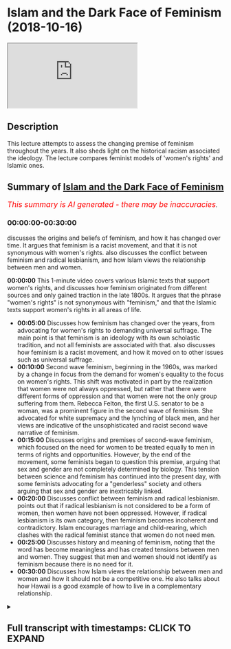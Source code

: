 # Islam and the Dark Face of Feminism (2018-10-16)

<iframe loading='lazy' allow='autoplay' src='https://www.youtube.com/embed/sC5K5PT-atA'></iframe>

## Description

This lecture attempts to assess the changing premise of feminism throughout the years. It also sheds light on the historical racism associated the ideology. The lecture compares feminist models of 'women's rights' and Islamic ones.

## Summary of [Islam and the Dark Face of Feminism](https://www.youtube.com/watch?v=sC5K5PT-atA)

*<span style="color:red; font-size:125%">This summary is AI generated - there may be inaccuracies</span>. [](/)*

### <a onclick="modifyYTiframeseektime('0')">00:00:00-00:30:00</a>

 discusses the origins and beliefs of feminism, and how it has changed over time. It argues that feminism is a racist movement, and that it is not synonymous with women's rights.  also discusses the conflict between feminism and radical lesbianism, and how Islam views the relationship between men and women.

**<a onclick="modifyYTiframeseektime('0')">00:00:00</a>** This 1-minute video covers various Islamic texts that support women's rights, and discusses how feminism originated from different sources and only gained traction in the late 1800s. It argues that the phrase "women's rights" is not synonymous with "feminism," and that the Islamic texts support women's rights in all areas of life.

* **<a onclick="modifyYTiframeseektime('300')">00:05:00</a>** Discusses how feminism has changed over the years, from advocating for women's rights to demanding universal suffrage. The main point is that feminism is an ideology with its own scholastic tradition, and not all feminists are associated with that.  also discusses how feminism is a racist movement, and how it moved on to other issues such as universal suffrage.
* **<a onclick="modifyYTiframeseektime('600')">00:10:00</a>** Second wave feminism, beginning in the 1960s, was marked by a change in focus from the demand for women's equality to the focus on women's rights. This shift was motivated in part by the realization that women were not always oppressed, but rather that there were different forms of oppression and that women were not the only group suffering from them. Rebecca Felton, the first U.S. senator to be a woman, was a prominent figure in the second wave of feminism. She advocated for white supremacy and the lynching of black men, and her views are indicative of the unsophisticated and racist second wave narrative of feminism.
* **<a onclick="modifyYTiframeseektime('900')">00:15:00</a>** Discusses origins and premises of second-wave feminism, which focused on the need for women to be treated equally to men in terms of rights and opportunities. However, by the end of the movement, some feminists began to question this premise, arguing that sex and gender are not completely determined by biology. This tension between science and feminism has continued into the present day, with some feminists advocating for a "genderless" society and others arguing that sex and gender are inextricably linked.
* **<a onclick="modifyYTiframeseektime('1200')">00:20:00</a>** Discusses conflict between feminism and radical lesbianism. points out that if radical lesbianism is not considered to be a form of women, then women have not been oppressed. However, if radical lesbianism is its own category, then feminism becomes incoherent and contradictory. Islam encourages marriage and child-rearing, which clashes with the radical feminist stance that women do not need men.
* **<a onclick="modifyYTiframeseektime('1500')">00:25:00</a>** Discusses history and meaning of feminism, noting that the word has become meaningless and has created tensions between men and women. They suggest that men and women should not identify as feminism because there is no need for it.
* **<a onclick="modifyYTiframeseektime('1800')">00:30:00</a>** Discusses how Islam views the relationship between men and women and how it should not be a competitive one. He also talks about how Hawaii is a good example of how to live in a complementary relationship.

<details><summary><h2>Full transcript with timestamps: CLICK TO EXPAND</h2></summary>

<a onclick="modifyYTiframeseektime('8')">0:00:08</a> [Music]  
<a onclick="modifyYTiframeseektime('15')">0:00:15</a> salam aliekum wa rahamtullah Havanna  
<a onclick="modifyYTiframeseektime('18')">0:00:18</a> Catherine let's get started straight  
<a onclick="modifyYTiframeseektime('25')">0:00:25</a> away by saying that Islam is  
<a onclick="modifyYTiframeseektime('31')">0:00:31</a> categorically for women's rights there's  
<a onclick="modifyYTiframeseektime('35')">0:00:35</a> no doubt about that  
<a onclick="modifyYTiframeseektime('37')">0:00:37</a> just as it's LOM is categorically for  
<a onclick="modifyYTiframeseektime('40')">0:00:40</a> human rights and just like Islam is  
<a onclick="modifyYTiframeseektime('44')">0:00:44</a> categorically for human beings giving  
<a onclick="modifyYTiframeseektime('47')">0:00:47</a> God his rights as well and just like  
<a onclick="modifyYTiframeseektime('51')">0:00:51</a> Islam is for animal rights anyone who  
<a onclick="modifyYTiframeseektime('54')">0:00:54</a> denies those realities is denying a part  
<a onclick="modifyYTiframeseektime('57')">0:00:57</a> of Islam because the ayat and the hadith  
<a onclick="modifyYTiframeseektime('61')">0:01:01</a> that have come about this matter are too  
<a onclick="modifyYTiframeseektime('65')">0:01:05</a> plentiful to be disregarded  
<a onclick="modifyYTiframeseektime('68')">0:01:08</a> for example Allah Subhanahu WA Ta'ala  
<a onclick="modifyYTiframeseektime('71')">0:01:11</a> says first a javelin robbed boom and  
<a onclick="modifyYTiframeseektime('75')">0:01:15</a> nearly  
<a onclick="modifyYTiframeseektime('76')">0:01:16</a> oh dear hemella amylum min who I mean  
<a onclick="modifyYTiframeseektime('78')">0:01:18</a> coming that Kareena onthe a document but  
<a onclick="modifyYTiframeseektime('81')">0:01:21</a> that allah subhanaw taala replied to  
<a onclick="modifyYTiframeseektime('84')">0:01:24</a> them and he said that I will not let to  
<a onclick="modifyYTiframeseektime('86')">0:01:26</a> waste any deed of a doer whether they be  
<a onclick="modifyYTiframeseektime('91')">0:01:31</a> male or female and both of them are from  
<a onclick="modifyYTiframeseektime('94')">0:01:34</a> one another  
<a onclick="modifyYTiframeseektime('96')">0:01:36</a> allah subhanaw taala he says yes if  
<a onclick="modifyYTiframeseektime('100')">0:01:40</a> Tunica Phoenicia they ask you about  
<a onclick="modifyYTiframeseektime('103')">0:01:43</a> women he said would allow you've taken  
<a onclick="modifyYTiframeseektime('107')">0:01:47</a> Vienna say Allah will tell you about  
<a onclick="modifyYTiframeseektime('110')">0:01:50</a> them and in that area  
<a onclick="modifyYTiframeseektime('112')">0:01:52</a> he describes given the rights to here  
<a onclick="modifyYTiframeseektime('115')">0:01:55</a> Tammany said the ones who are often  
<a onclick="modifyYTiframeseektime('117')">0:01:57</a> girls particularly and the emphasis on  
<a onclick="modifyYTiframeseektime('121')">0:02:01</a> female orphans in the Quran I would  
<a onclick="modifyYTiframeseektime('123')">0:02:03</a> argue is more than any other ancient  
<a onclick="modifyYTiframeseektime('127')">0:02:07</a> religious texts the Prophet Muhammad SAW  
<a onclick="modifyYTiframeseektime('132')">0:02:12</a> Allah Allah who suddenly said in a  
<a onclick="modifyYTiframeseektime('133')">0:02:13</a> hadith murobashi-san ohana that in them  
<a onclick="modifyYTiframeseektime('136')">0:02:16</a> and itself  
<a onclick="modifyYTiframeseektime('137')">0:02:17</a> hijae and that certainly men are equal  
<a onclick="modifyYTiframeseektime('140')">0:02:20</a> to women but it's this equality that  
<a onclick="modifyYTiframeseektime('144')">0:02:24</a> we're going to contest and talk about  
<a onclick="modifyYTiframeseektime('146')">0:02:26</a> today because what equality that the  
<a onclick="modifyYTiframeseektime('148')">0:02:28</a> prophet muhammad sallallahoalyhiwasallam  
<a onclick="modifyYTiframeseektime('149')">0:02:29</a> mean here the hadith itself was  
<a onclick="modifyYTiframeseektime('153')">0:02:33</a> referring to will do and I assure was  
<a onclick="modifyYTiframeseektime('159')">0:02:39</a> asking the Prophet Muhammad SAW  
<a onclick="modifyYTiframeseektime('160')">0:02:40</a> hilarious mmm is it the same for men as  
<a onclick="modifyYTiframeseektime('162')">0:02:42</a> it is for women and so he replied with  
<a onclick="modifyYTiframeseektime('164')">0:02:44</a> this phrase the inner man he said of  
<a onclick="modifyYTiframeseektime('166')">0:02:46</a> jihad agenda certainly men are equal to  
<a onclick="modifyYTiframeseektime('169')">0:02:49</a> women ie in front of the law in front of  
<a onclick="modifyYTiframeseektime('173')">0:02:53</a> the Islamic law men are equal to women  
<a onclick="modifyYTiframeseektime('175')">0:02:55</a> so long as there is not an indicator or  
<a onclick="modifyYTiframeseektime('178')">0:02:58</a> what you refer to in Arabic is a Kareena  
<a onclick="modifyYTiframeseektime('180')">0:03:00</a> to indicate otherwise  
<a onclick="modifyYTiframeseektime('183')">0:03:03</a> and most of Sharia or most of the Quran  
<a onclick="modifyYTiframeseektime('188')">0:03:08</a> the camera the Quran Sunnah are very  
<a onclick="modifyYTiframeseektime('191')">0:03:11</a> much for both sexes the Prophet Muhammad  
<a onclick="modifyYTiframeseektime('196')">0:03:16</a> sallallahu alayhi wa sallam on many  
<a onclick="modifyYTiframeseektime('198')">0:03:18</a> different occasions he told men and  
<a onclick="modifyYTiframeseektime('201')">0:03:21</a> women  
<a onclick="modifyYTiframeseektime('202')">0:03:22</a> he stole so many say a Huayra that be  
<a onclick="modifyYTiframeseektime('206')">0:03:26</a> good to women in fact in his final  
<a onclick="modifyYTiframeseektime('208')">0:03:28</a> speech in our offer he made this a point  
<a onclick="modifyYTiframeseektime('211')">0:03:31</a> of emphasis just as he made racism a  
<a onclick="modifyYTiframeseektime('215')">0:03:35</a> point of emphasis and how we should  
<a onclick="modifyYTiframeseektime('217')">0:03:37</a> avoid this as well so there is no doubt  
<a onclick="modifyYTiframeseektime('221')">0:03:41</a> in anyone's mind and they cannot be a  
<a onclick="modifyYTiframeseektime('224')">0:03:44</a> disputation that islam is pro woman's  
<a onclick="modifyYTiframeseektime('229')">0:03:49</a> rights  
<a onclick="modifyYTiframeseektime('231')">0:03:51</a> well the question remains is the phrase  
<a onclick="modifyYTiframeseektime('237')">0:03:57</a> women's rights synonymous with the  
<a onclick="modifyYTiframeseektime('239')">0:03:59</a> phrase feminism that question requires  
<a onclick="modifyYTiframeseektime('243')">0:04:03</a> some kind of a historical investigation  
<a onclick="modifyYTiframeseektime('246')">0:04:06</a> which we will go through today you see  
<a onclick="modifyYTiframeseektime('250')">0:04:10</a> feminism as a phrase originated in the  
<a onclick="modifyYTiframeseektime('254')">0:04:14</a> late 1800s it appeared in some French  
<a onclick="modifyYTiframeseektime('259')">0:04:19</a> texts some medical texts and others  
<a onclick="modifyYTiframeseektime('261')">0:04:21</a> other texts it was not regarded as a  
<a onclick="modifyYTiframeseektime('265')">0:04:25</a> term referencing women's rights in  
<a onclick="modifyYTiframeseektime('268')">0:04:28</a> particular  
<a onclick="modifyYTiframeseektime('269')">0:04:29</a> in fact it was seen as the rock roots  
<a onclick="modifyYTiframeseektime('271')">0:04:31</a> return attempt to label women as  
<a onclick="modifyYTiframeseektime('274')">0:04:34</a> fanatics of some soul it was only seen  
<a onclick="modifyYTiframeseektime('277')">0:04:37</a> in a Scholastic sense after the 60s or  
<a onclick="modifyYTiframeseektime('282')">0:04:42</a> 70s and if you go on for example Google  
<a onclick="modifyYTiframeseektime('284')">0:04:44</a> Ngram it's a really interesting tool you  
<a onclick="modifyYTiframeseektime('287')">0:04:47</a> write the word feminism you'll find that  
<a onclick="modifyYTiframeseektime('289')">0:04:49</a> the word really wasn't being used up  
<a onclick="modifyYTiframeseektime('291')">0:04:51</a> until the 60s 70s to refer to women's  
<a onclick="modifyYTiframeseektime('294')">0:04:54</a> right activism is this to suggest that  
<a onclick="modifyYTiframeseektime('297')">0:04:57</a> for all of human history that women were  
<a onclick="modifyYTiframeseektime('300')">0:05:00</a> not we're men and women were not asking  
<a onclick="modifyYTiframeseektime('303')">0:05:03</a> for their rights or women's rights of  
<a onclick="modifyYTiframeseektime('306')">0:05:06</a> course not is this to suggest that women  
<a onclick="modifyYTiframeseektime('309')">0:05:09</a> only in the 60s and 70s began to realize  
<a onclick="modifyYTiframeseektime('312')">0:05:12</a> that it's time to demand rights for  
<a onclick="modifyYTiframeseektime('316')">0:05:16</a> women of course not so the point is this  
<a onclick="modifyYTiframeseektime('321')">0:05:21</a> is that feminism now is a political  
<a onclick="modifyYTiframeseektime('324')">0:05:24</a> philosophy it is a political philosophy  
<a onclick="modifyYTiframeseektime('328')">0:05:28</a> if you go into a university they have  
<a onclick="modifyYTiframeseektime('331')">0:05:31</a> gender studies they have political  
<a onclick="modifyYTiframeseektime('334')">0:05:34</a> philosophy courses it's an ideology it  
<a onclick="modifyYTiframeseektime('337')">0:05:37</a> has its own scholastic tradition and  
<a onclick="modifyYTiframeseektime('340')">0:05:40</a> when someone says I am a feminist they  
<a onclick="modifyYTiframeseektime('343')">0:05:43</a> are associating themselves with that  
<a onclick="modifyYTiframeseektime('346')">0:05:46</a> scholastic tradition with that framework  
<a onclick="modifyYTiframeseektime('350')">0:05:50</a> so someone can be an advocate of women's  
<a onclick="modifyYTiframeseektime('354')">0:05:54</a> rights without being a feminist and that  
<a onclick="modifyYTiframeseektime('357')">0:05:57</a> is the majority opinion and for example  
<a onclick="modifyYTiframeseektime('360')">0:06:00</a> America or other places where survey  
<a onclick="modifyYTiframeseektime('362')">0:06:02</a> said are done and women decide to not  
<a onclick="modifyYTiframeseektime('365')">0:06:05</a> identify themselves with feminism now if  
<a onclick="modifyYTiframeseektime('369')">0:06:09</a> you look for example in Britain where  
<a onclick="modifyYTiframeseektime('371')">0:06:11</a> the movement the Western movement you  
<a onclick="modifyYTiframeseektime('375')">0:06:15</a> could say I'm not going to say it  
<a onclick="modifyYTiframeseektime('377')">0:06:17</a> started in Britain because there was  
<a onclick="modifyYTiframeseektime('379')">0:06:19</a> parallel movements in Canada in the  
<a onclick="modifyYTiframeseektime('381')">0:06:21</a> United States of America in France and  
<a onclick="modifyYTiframeseektime('384')">0:06:24</a> in Britain but looking at Britain just  
<a onclick="modifyYTiframeseektime('385')">0:06:25</a> for an example here because it was the  
<a onclick="modifyYTiframeseektime('387')">0:06:27</a> colonial mother of the world if you like  
<a onclick="modifyYTiframeseektime('392')">0:06:32</a> for example in the 1640s 1650s there  
<a onclick="modifyYTiframeseektime('396')">0:06:36</a> there kind of emerged this criticism of  
<a onclick="modifyYTiframeseektime('400')">0:06:40</a> the fact that women were not being  
<a onclick="modifyYTiframeseektime('401')">0:06:41</a> educated  
<a onclick="modifyYTiframeseektime('403')">0:06:43</a> for example bail through our matte skin  
<a onclick="modifyYTiframeseektime('405')">0:06:45</a> a woman she she famously said if you let  
<a onclick="modifyYTiframeseektime('410')">0:06:50</a> woman be false  
<a onclick="modifyYTiframeseektime('411')">0:06:51</a> you will let them be slaves she's very  
<a onclick="modifyYTiframeseektime('414')">0:06:54</a> interesting point in 1792 I think it was  
<a onclick="modifyYTiframeseektime('421')">0:07:01</a> Mary Wollstonecraft came out she wrote a  
<a onclick="modifyYTiframeseektime('425')">0:07:05</a> book called the vindication of  
<a onclick="modifyYTiframeseektime('426')">0:07:06</a> certification of women very very famous  
<a onclick="modifyYTiframeseektime('428')">0:07:08</a> book it's seen as probably one of the  
<a onclick="modifyYTiframeseektime('430')">0:07:10</a> most impressive books that started what  
<a onclick="modifyYTiframeseektime('434')">0:07:14</a> is referred to sometimes as first wave  
<a onclick="modifyYTiframeseektime('436')">0:07:16</a> feminism after her and during her time  
<a onclick="modifyYTiframeseektime('440')">0:07:20</a> after and around the French Revolution  
<a onclick="modifyYTiframeseektime('442')">0:07:22</a> many people came out and the main demand  
<a onclick="modifyYTiframeseektime('446')">0:07:26</a> was as follows this was the main premise  
<a onclick="modifyYTiframeseektime('448')">0:07:28</a> of feminism at that particular time the  
<a onclick="modifyYTiframeseektime('450')">0:07:30</a> main demand was that women just like men  
<a onclick="modifyYTiframeseektime('453')">0:07:33</a> have mental faculties they have  
<a onclick="modifyYTiframeseektime('455')">0:07:35</a> intellect they have rationality and  
<a onclick="modifyYTiframeseektime('457')">0:07:37</a> therefore their intellect and  
<a onclick="modifyYTiframeseektime('459')">0:07:39</a> rationality should be nourished through  
<a onclick="modifyYTiframeseektime('461')">0:07:41</a> the system of education and this was the  
<a onclick="modifyYTiframeseektime('464')">0:07:44</a> main argument of Mary Wollstonecraft she  
<a onclick="modifyYTiframeseektime('466')">0:07:46</a> said that we should be educated just  
<a onclick="modifyYTiframeseektime('468')">0:07:48</a> like men why not we are we are  
<a onclick="modifyYTiframeseektime('469')">0:07:49</a> accountable are we not were intelligent  
<a onclick="modifyYTiframeseektime('472')">0:07:52</a> are we not we have intellect do we not  
<a onclick="modifyYTiframeseektime('475')">0:07:55</a> have that so the argument was a very  
<a onclick="modifyYTiframeseektime('477')">0:07:57</a> clear argument a very simple argument  
<a onclick="modifyYTiframeseektime('482')">0:08:02</a> and that's why it was a very true  
<a onclick="modifyYTiframeseektime('483')">0:08:03</a> argument and not many people in history  
<a onclick="modifyYTiframeseektime('487')">0:08:07</a> not many people in history really would  
<a onclick="modifyYTiframeseektime('490')">0:08:10</a> go against the premise of those  
<a onclick="modifyYTiframeseektime('492')">0:08:12</a> arguments or I should say not  
<a onclick="modifyYTiframeseektime('495')">0:08:15</a> many people today even because in the  
<a onclick="modifyYTiframeseektime('498')">0:08:18</a> Dark Ages and in the in Europe you had  
<a onclick="modifyYTiframeseektime('502')">0:08:22</a> serious problems when it related for  
<a onclick="modifyYTiframeseektime('506')">0:08:26</a> example to him his education so the main  
<a onclick="modifyYTiframeseektime('510')">0:08:30</a> point is this moved on to what you call  
<a onclick="modifyYTiframeseektime('513')">0:08:33</a> universal suffrage and here is where we  
<a onclick="modifyYTiframeseektime('517')">0:08:37</a> need to really think about some very key  
<a onclick="modifyYTiframeseektime('518')">0:08:38</a> questions universal suffrage is the idea  
<a onclick="modifyYTiframeseektime('522')">0:08:42</a> that men and women should both vote and  
<a onclick="modifyYTiframeseektime('524')">0:08:44</a> in both the United States of America and  
<a onclick="modifyYTiframeseektime('527')">0:08:47</a> United Kingdom and other places like  
<a onclick="modifyYTiframeseektime('529')">0:08:49</a> Canada and France and other places there  
<a onclick="modifyYTiframeseektime('533')">0:08:53</a> was a movement now to try and get women  
<a onclick="modifyYTiframeseektime('535')">0:08:55</a> to vote  
<a onclick="modifyYTiframeseektime('537')">0:08:57</a> now obviously once again from our  
<a onclick="modifyYTiframeseektime('541')">0:09:01</a> perspective as Muslims we don't have any  
<a onclick="modifyYTiframeseektime('542')">0:09:02</a> issue with this because at the time of  
<a onclick="modifyYTiframeseektime('545')">0:09:05</a> the Prophet Muhammad SAW Allah resell em  
<a onclick="modifyYTiframeseektime('547')">0:09:07</a> when they were given doing by Iowa's men  
<a onclick="modifyYTiframeseektime('549')">0:09:09</a> and women doing beya  
<a onclick="modifyYTiframeseektime('550')">0:09:10</a> we don't have an issue with this we  
<a onclick="modifyYTiframeseektime('552')">0:09:12</a> don't have an issue with it  
<a onclick="modifyYTiframeseektime('553')">0:09:13</a> fundamentally like you know the why  
<a onclick="modifyYTiframeseektime('556')">0:09:16</a> should women not have a vote this is not  
<a onclick="modifyYTiframeseektime('557')">0:09:17</a> an issue for us so once again here there  
<a onclick="modifyYTiframeseektime('559')">0:09:19</a> was no line there is no line of  
<a onclick="modifyYTiframeseektime('560')">0:09:20</a> demarcation we have not parted ways yet  
<a onclick="modifyYTiframeseektime('563')">0:09:23</a> with the feminists with the so-called  
<a onclick="modifyYTiframeseektime('564')">0:09:24</a> feminists because at this point in time  
<a onclick="modifyYTiframeseektime('566')">0:09:26</a> by the way they didn't call themselves  
<a onclick="modifyYTiframeseektime('567')">0:09:27</a> feminists those individuals didn't call  
<a onclick="modifyYTiframeseektime('569')">0:09:29</a> themselves feminists some points need to  
<a onclick="modifyYTiframeseektime('573')">0:09:33</a> be noted first wave feminism despite  
<a onclick="modifyYTiframeseektime('577')">0:09:37</a> having reasonable claims was a racist  
<a onclick="modifyYTiframeseektime('580')">0:09:40</a> movement now wait a minute we're going  
<a onclick="modifyYTiframeseektime('582')">0:09:42</a> controversial all of a sudden yes I am  
<a onclick="modifyYTiframeseektime('585')">0:09:45</a> but it's the truth  
<a onclick="modifyYTiframeseektime('587')">0:09:47</a> and most people would recognize this for  
<a onclick="modifyYTiframeseektime('589')">0:09:49</a> example emily's canton who started this  
<a onclick="modifyYTiframeseektime('596')">0:09:56</a> in the the Falls conference the Seneca  
<a onclick="modifyYTiframeseektime('600')">0:10:00</a> Falls conference in 1848 she was not  
<a onclick="modifyYTiframeseektime('605')">0:10:05</a> happy with the fact that black people  
<a onclick="modifyYTiframeseektime('608')">0:10:08</a> could get the vote for example before  
<a onclick="modifyYTiframeseektime('610')">0:10:10</a> white women would likewise Felton  
<a onclick="modifyYTiframeseektime('616')">0:10:16</a> Rebecca Felton Rebecca Latimer Felton  
<a onclick="modifyYTiframeseektime('620')">0:10:20</a> she was the first senator of the United  
<a onclick="modifyYTiframeseektime('623')">0:10:23</a> States that was a woman and she  
<a onclick="modifyYTiframeseektime('626')">0:10:26</a> explicitly advocated white supremacy she  
<a onclick="modifyYTiframeseektime('629')">0:10:29</a> was part of the KKK and she said that if  
<a onclick="modifyYTiframeseektime('632')">0:10:32</a> it wasn't I cannot bear to see a black  
<a onclick="modifyYTiframeseektime('634')">0:10:34</a> man you know vote on my rights I cannot  
<a onclick="modifyYTiframeseektime('637')">0:10:37</a> bear to see this and she even advocated  
<a onclick="modifyYTiframeseektime('640')">0:10:40</a> the lynching of black men lynching she  
<a onclick="modifyYTiframeseektime('642')">0:10:42</a> said I would rather see a thousand black  
<a onclick="modifyYTiframeseektime('645')">0:10:45</a> men lynched every week then then for me  
<a onclick="modifyYTiframeseektime('649')">0:10:49</a> too  
<a onclick="modifyYTiframeseektime('649')">0:10:49</a> then for them to vote for my my issues  
<a onclick="modifyYTiframeseektime('652')">0:10:52</a> and this is not isolated incidents even  
<a onclick="modifyYTiframeseektime('656')">0:10:56</a> in the United States the United States  
<a onclick="modifyYTiframeseektime('657')">0:10:57</a> but in the United Kingdom you had me  
<a onclick="modifyYTiframeseektime('659')">0:10:59</a> listen for a four-set who's got a  
<a onclick="modifyYTiframeseektime('661')">0:11:01</a> society named after her now in the  
<a onclick="modifyYTiframeseektime('663')">0:11:03</a> United Kingdom it's called the Fawcett  
<a onclick="modifyYTiframeseektime('665')">0:11:05</a> Society she was once again very appalled  
<a onclick="modifyYTiframeseektime('669')">0:11:09</a> with the fact that New Zealand Maori  
<a onclick="modifyYTiframeseektime('671')">0:11:11</a> woman have a vote before white woman do  
<a onclick="modifyYTiframeseektime('674')">0:11:14</a> so she this was a racist movement why is  
<a onclick="modifyYTiframeseektime('677')">0:11:17</a> this very important because the second  
<a onclick="modifyYTiframeseektime('682')">0:11:22</a> wave narrative of feminism which we're  
<a onclick="modifyYTiframeseektime('684')">0:11:24</a> going to talk about more in detail has  
<a onclick="modifyYTiframeseektime('688')">0:11:28</a> women being oppressed at all times by  
<a onclick="modifyYTiframeseektime('691')">0:11:31</a> men this is the narrative this is the  
<a onclick="modifyYTiframeseektime('692')">0:11:32</a> story that here you have women on the  
<a onclick="modifyYTiframeseektime('696')">0:11:36</a> bottom subjugated subordinated oppressed  
<a onclick="modifyYTiframeseektime('699')">0:11:39</a> and then you have men on the top  
<a onclick="modifyYTiframeseektime('701')">0:11:41</a> oppressing them my question if this is a  
<a onclick="modifyYTiframeseektime('705')">0:11:45</a> generalizable statement can we say that  
<a onclick="modifyYTiframeseektime('710')">0:11:50</a> black men were oppressing white women  
<a onclick="modifyYTiframeseektime('713')">0:11:53</a> wait a minute say this one more time  
<a onclick="modifyYTiframeseektime('715')">0:11:55</a> okay okay no problem I'll say again if  
<a onclick="modifyYTiframeseektime('721')">0:12:01</a> this is a generalizable thesis that men  
<a onclick="modifyYTiframeseektime('726')">0:12:06</a> are oppressing women can we say in the  
<a onclick="modifyYTiframeseektime('731')">0:12:11</a> context of the United States or the  
<a onclick="modifyYTiframeseektime('733')">0:12:13</a> British colonial context that men of  
<a onclick="modifyYTiframeseektime('737')">0:12:17</a> color and what I'm going to just say  
<a onclick="modifyYTiframeseektime('738')">0:12:18</a> black men either black men living in the  
<a onclick="modifyYTiframeseektime('742')">0:12:22</a> United States all colonial subjects of  
<a onclick="modifyYTiframeseektime('747')">0:12:27</a> other nations can we say those men were  
<a onclick="modifyYTiframeseektime('749')">0:12:29</a> were oppressing women can we say this  
<a onclick="modifyYTiframeseektime('751')">0:12:31</a> it's impossible for us to make this  
<a onclick="modifyYTiframeseektime('754')">0:12:34</a> claim the narrative of feminism  
<a onclick="modifyYTiframeseektime('758')">0:12:38</a> therefore is an unsophisticated  
<a onclick="modifyYTiframeseektime('760')">0:12:40</a> narrative because the narrative is this  
<a onclick="modifyYTiframeseektime('763')">0:12:43</a> men are always oppressors and women are  
<a onclick="modifyYTiframeseektime('766')">0:12:46</a> always oppressed but here's the question  
<a onclick="modifyYTiframeseektime('768')">0:12:48</a> we must ask what men are you talking  
<a onclick="modifyYTiframeseektime('771')">0:12:51</a> about and what women are you talking  
<a onclick="modifyYTiframeseektime('772')">0:12:52</a> about  
<a onclick="modifyYTiframeseektime('773')">0:12:53</a> and what time are you talking about  
<a onclick="modifyYTiframeseektime('776')">0:12:56</a> because each time has its own context  
<a onclick="modifyYTiframeseektime('780')">0:13:00</a> this is our this is our point of  
<a onclick="modifyYTiframeseektime('784')">0:13:04</a> separation now we say that actually the  
<a onclick="modifyYTiframeseektime('792')">0:13:12</a> narrative the story the myth that men  
<a onclick="modifyYTiframeseektime('796')">0:13:16</a> throughout all of history have been  
<a onclick="modifyYTiframeseektime('799')">0:13:19</a> attacking and oppressing vulnerable when  
<a onclick="modifyYTiframeseektime('804')">0:13:24</a> has some truth in it but it is not true  
<a onclick="modifyYTiframeseektime('808')">0:13:28</a> absolutely we also find the opposite  
<a onclick="modifyYTiframeseektime('811')">0:13:31</a> being the case do you think that Rebecca  
<a onclick="modifyYTiframeseektime('815')">0:13:35</a> Felton  
<a onclick="modifyYTiframeseektime('816')">0:13:36</a> the first senator of the United States  
<a onclick="modifyYTiframeseektime('819')">0:13:39</a> if she had her way that they would not  
<a onclick="modifyYTiframeseektime('823')">0:13:43</a> have been an oppression against black  
<a onclick="modifyYTiframeseektime('825')">0:13:45</a> men in the United States of America so  
<a onclick="modifyYTiframeseektime('828')">0:13:48</a> here this is very important we cannot  
<a onclick="modifyYTiframeseektime('830')">0:13:50</a> say that the that men have been  
<a onclick="modifyYTiframeseektime('834')">0:13:54</a> oppressing women all throughout of all  
<a onclick="modifyYTiframeseektime('836')">0:13:56</a> of society now second where feminism  
<a onclick="modifyYTiframeseektime('839')">0:13:59</a> really started in the 60s second wave  
<a onclick="modifyYTiframeseektime('842')">0:14:02</a> now usually it's divided into first wave  
<a onclick="modifyYTiframeseektime('845')">0:14:05</a> the second wave and third wave that's  
<a onclick="modifyYTiframeseektime('847')">0:14:07</a> how they divide it now yeah and they  
<a onclick="modifyYTiframeseektime('849')">0:14:09</a> also divide feminism into liberal  
<a onclick="modifyYTiframeseektime('852')">0:14:12</a> feminism Marxist feminism and radical  
<a onclick="modifyYTiframeseektime('854')">0:14:14</a> feminine it loosely how they define  
<a onclick="modifyYTiframeseektime('856')">0:14:16</a> feminism historically and ideologically  
<a onclick="modifyYTiframeseektime('860')">0:14:20</a> that's how they compartmentalize it in  
<a onclick="modifyYTiframeseektime('862')">0:14:22</a> the 60s you have people like Simone de  
<a onclick="modifyYTiframeseektime('865')">0:14:25</a> Beauvoir very influential if not in my  
<a onclick="modifyYTiframeseektime('868')">0:14:28</a> opinion the most influential feminist  
<a onclick="modifyYTiframeseektime('870')">0:14:30</a> maybe to have ever lived she wrote a  
<a onclick="modifyYTiframeseektime('873')">0:14:33</a> book called the second sex you had bred  
<a onclick="modifyYTiframeseektime('874')">0:14:34</a> a betty Friedan who wrote a book called  
<a onclick="modifyYTiframeseektime('876')">0:14:36</a> feminine mystique you had these women  
<a onclick="modifyYTiframeseektime('878')">0:14:38</a> coming out and writing books about  
<a onclick="modifyYTiframeseektime('880')">0:14:40</a> feminism and here now the premise has  
<a onclick="modifyYTiframeseektime('884')">0:14:44</a> changed now this is very important  
<a onclick="modifyYTiframeseektime('885')">0:14:45</a> because the question would be okay  
<a onclick="modifyYTiframeseektime('887')">0:14:47</a> what's wrong with being a feminist right  
<a onclick="modifyYTiframeseektime('889')">0:14:49</a> now we don't know what's wrong with  
<a onclick="modifyYTiframeseektime('890')">0:14:50</a> being a fair isn't it just about women's  
<a onclick="modifyYTiframeseektime('892')">0:14:52</a> rights I'll tell you what the problem is  
<a onclick="modifyYTiframeseektime('894')">0:14:54</a> first wave feminism the demand was  
<a onclick="modifyYTiframeseektime('897')">0:14:57</a> reasonable we need to women need to be  
<a onclick="modifyYTiframeseektime('899')">0:14:59</a> educated just like men women need the  
<a onclick="modifyYTiframeseektime('902')">0:15:02</a> vote just like men women need to be a  
<a onclick="modifyYTiframeseektime('904')">0:15:04</a> part of public life just like men all of  
<a onclick="modifyYTiframeseektime('906')">0:15:06</a> these were very reasonable demands which  
<a onclick="modifyYTiframeseektime('909')">0:15:09</a> were premise for a very reasonable  
<a onclick="modifyYTiframeseektime('911')">0:15:11</a> intelligible coherent premise which is  
<a onclick="modifyYTiframeseektime('914')">0:15:14</a> that look men are accountable women are  
<a onclick="modifyYTiframeseektime('916')">0:15:16</a> accountable men are rational women are  
<a onclick="modifyYTiframeseektime('919')">0:15:19</a> rational women are rational men are  
<a onclick="modifyYTiframeseektime('922')">0:15:22</a> intelligent women are intelligent  
<a onclick="modifyYTiframeseektime('923')">0:15:23</a> therefore they should have the ability  
<a onclick="modifyYTiframeseektime('925')">0:15:25</a> to nourish their faculties that is a  
<a onclick="modifyYTiframeseektime('928')">0:15:28</a> coherent premise in the second wave you  
<a onclick="modifyYTiframeseektime('931')">0:15:31</a> had completely different premise the  
<a onclick="modifyYTiframeseektime('933')">0:15:33</a> premise changed  
<a onclick="modifyYTiframeseektime('936')">0:15:36</a> you had a theory now which was saying  
<a onclick="modifyYTiframeseektime('939')">0:15:39</a> that men and women yes they are  
<a onclick="modifyYTiframeseektime('944')">0:15:44</a> different this is what Simone de  
<a onclick="modifyYTiframeseektime('945')">0:15:45</a> Beauvoir said in her book she mentions  
<a onclick="modifyYTiframeseektime('948')">0:15:48</a> it in her book the second sex she has a  
<a onclick="modifyYTiframeseektime('949')">0:15:49</a> whole chapter called biology and she  
<a onclick="modifyYTiframeseektime('952')">0:15:52</a> says yes she even says women are much  
<a onclick="modifyYTiframeseektime('954')">0:15:54</a> more emotional than men they cry this  
<a onclick="modifyYTiframeseektime('957')">0:15:57</a> this that the weaker the men will be a  
<a onclick="modifyYTiframeseektime('959')">0:15:59</a> woman in a fight she said this and she's  
<a onclick="modifyYTiframeseektime('961')">0:16:01</a> the most influential feminist of all  
<a onclick="modifyYTiframeseektime('962')">0:16:02</a> time the mother of feminism and she says  
<a onclick="modifyYTiframeseektime('965')">0:16:05</a> yes men are stronger and women are weak  
<a onclick="modifyYTiframeseektime('967')">0:16:07</a> and these things we know this we're not  
<a onclick="modifyYTiframeseektime('968')">0:16:08</a> ignorant she says we know this by the  
<a onclick="modifyYTiframeseektime('971')">0:16:11</a> way if I had said this it would probably  
<a onclick="modifyYTiframeseektime('973')">0:16:13</a> seem misogynistic imagine if I was  
<a onclick="modifyYTiframeseektime('976')">0:16:16</a> working in somewhere in Norway and say  
<a onclick="modifyYTiframeseektime('978')">0:16:18</a> look women are more emotional than men I  
<a onclick="modifyYTiframeseektime('979')">0:16:19</a> say this is problematic but if Simone de  
<a onclick="modifyYTiframeseektime('982')">0:16:22</a> Beauvoir says it no problem anyways the  
<a onclick="modifyYTiframeseektime('985')">0:16:25</a> truth can only be said by some people in  
<a onclick="modifyYTiframeseektime('987')">0:16:27</a> certain corners anyways so here she says  
<a onclick="modifyYTiframeseektime('991')">0:16:31</a> we know the differences between men and  
<a onclick="modifyYTiframeseektime('993')">0:16:33</a> women there are physiological  
<a onclick="modifyYTiframeseektime('994')">0:16:34</a> differences there are psychological  
<a onclick="modifyYTiframeseektime('996')">0:16:36</a> differences there are biological  
<a onclick="modifyYTiframeseektime('997')">0:16:37</a> differences we know she says despite  
<a onclick="modifyYTiframeseektime('1000')">0:16:40</a> this this is the point of second wave  
<a onclick="modifyYTiframeseektime('1003')">0:16:43</a> feminism where the premise starts to  
<a onclick="modifyYTiframeseektime('1005')">0:16:45</a> crumble underneath she says we know this  
<a onclick="modifyYTiframeseektime('1008')">0:16:48</a> but despite the differences we should be  
<a onclick="modifyYTiframeseektime('1012')">0:16:52</a> treated the same that is the premise  
<a onclick="modifyYTiframeseektime('1015')">0:16:55</a> because gender is socially constructed  
<a onclick="modifyYTiframeseektime('1018')">0:16:58</a> she famously says that a woman is not a  
<a onclick="modifyYTiframeseektime('1022')">0:17:02</a> book you you're not born of woman you're  
<a onclick="modifyYTiframeseektime('1024')">0:17:04</a> made into one so gender is socially  
<a onclick="modifyYTiframeseektime('1026')">0:17:06</a> constructed therefore were equal we  
<a onclick="modifyYTiframeseektime('1031')">0:17:11</a> should be treated equally even though in  
<a onclick="modifyYTiframeseektime('1033')">0:17:13</a> terms of sex we are different first  
<a onclick="modifyYTiframeseektime('1037')">0:17:17</a> question can you prove this why because  
<a onclick="modifyYTiframeseektime('1041')">0:17:21</a> here you are you're saying ought to and  
<a onclick="modifyYTiframeseektime('1043')">0:17:23</a> should these are moral judgments the  
<a onclick="modifyYTiframeseektime('1047')">0:17:27</a> assumption here is that different things  
<a onclick="modifyYTiframeseektime('1049')">0:17:29</a> should be treated the same way my  
<a onclick="modifyYTiframeseektime('1051')">0:17:31</a> question is how can you prove this is  
<a onclick="modifyYTiframeseektime('1053')">0:17:33</a> there a mechanism of proving this  
<a onclick="modifyYTiframeseektime('1057')">0:17:37</a> philosophically and she provides  
<a onclick="modifyYTiframeseektime('1060')">0:17:40</a> absolutely no mechanism whatsoever there  
<a onclick="modifyYTiframeseektime('1063')">0:17:43</a> is no mechanism now it becomes even more  
<a onclick="modifyYTiframeseektime('1066')">0:17:46</a> ridiculous because and by the way many  
<a onclick="modifyYTiframeseektime('1069')">0:17:49</a> who would agree with me even as  
<a onclick="modifyYTiframeseektime('1071')">0:17:51</a> feminists on this point third wave  
<a onclick="modifyYTiframeseektime('1074')">0:17:54</a> feminism for example a woman called  
<a onclick="modifyYTiframeseektime('1077')">0:17:57</a> maanteeeca  
<a onclick="modifyYTiframeseektime('1078')">0:17:58</a> Wittig who wrote a book in 1996 and also  
<a onclick="modifyYTiframeseektime('1081')">0:18:01</a> Judith Butler I think she's still she's  
<a onclick="modifyYTiframeseektime('1085')">0:18:05</a> still alive now these women now are  
<a onclick="modifyYTiframeseektime('1087')">0:18:07</a> saying that sex itself is socially  
<a onclick="modifyYTiframeseektime('1091')">0:18:11</a> constructed wait a minute please  
<a onclick="modifyYTiframeseektime('1093')">0:18:13</a> why did you have to go there why did you  
<a onclick="modifyYTiframeseektime('1097')">0:18:17</a> have to say such silly things  
<a onclick="modifyYTiframeseektime('1098')">0:18:18</a> what do you mean sex is socially  
<a onclick="modifyYTiframeseektime('1100')">0:18:20</a> constructed they use post-modernism post  
<a onclick="modifyYTiframeseektime('1103')">0:18:23</a> structuralism and these things and they  
<a onclick="modifyYTiframeseektime('1104')">0:18:24</a> say sex you know what when I say sex  
<a onclick="modifyYTiframeseektime('1106')">0:18:26</a> we're talking about when a baby is born  
<a onclick="modifyYTiframeseektime('1108')">0:18:28</a> they are born with certain genitalia a  
<a onclick="modifyYTiframeseektime('1110')">0:18:30</a> man is born with a penis a woman is born  
<a onclick="modifyYTiframeseektime('1113')">0:18:33</a> with a vagina  
<a onclick="modifyYTiframeseektime('1114')">0:18:34</a> yes we can we can see no this is a  
<a onclick="modifyYTiframeseektime('1118')">0:18:38</a> social construction okay my question to  
<a onclick="modifyYTiframeseektime('1125')">0:18:45</a> you how do you know I would say to have  
<a onclick="modifyYTiframeseektime('1127')">0:18:47</a> how do you know what you're saying is  
<a onclick="modifyYTiframeseektime('1129')">0:18:49</a> not a social construction how can you  
<a onclick="modifyYTiframeseektime('1131')">0:18:51</a> prove what you're saying is not socially  
<a onclick="modifyYTiframeseektime('1132')">0:18:52</a> constructed this is why would Oscar  
<a onclick="modifyYTiframeseektime('1136')">0:18:56</a> so what extent now is because now  
<a onclick="modifyYTiframeseektime('1139')">0:18:59</a> there's a tension between science and  
<a onclick="modifyYTiframeseektime('1140')">0:19:00</a> feminism you're denying biological  
<a onclick="modifyYTiframeseektime('1146')">0:19:06</a> realities so you can make a point at a  
<a onclick="modifyYTiframeseektime('1149')">0:19:09</a> metaphysical point which cannot be  
<a onclick="modifyYTiframeseektime('1151')">0:19:11</a> proven why did they have to say this is  
<a onclick="modifyYTiframeseektime('1153')">0:19:13</a> the question very important question why  
<a onclick="modifyYTiframeseektime('1154')">0:19:14</a> did they have to go down this route and  
<a onclick="modifyYTiframeseektime('1156')">0:19:16</a> say that sex is socially constructed or  
<a onclick="modifyYTiframeseektime('1158')">0:19:18</a> that it doesn't matter sex does not  
<a onclick="modifyYTiframeseektime('1161')">0:19:21</a> determine gender in any way shape or  
<a onclick="modifyYTiframeseektime('1164')">0:19:24</a> form why did you have to go down that  
<a onclick="modifyYTiframeseektime('1165')">0:19:25</a> line of reasoning to fill the gap that  
<a onclick="modifyYTiframeseektime('1168')">0:19:28</a> Simone de Beauvoir left which is what  
<a onclick="modifyYTiframeseektime('1170')">0:19:30</a> she had no mechanism of proving that  
<a onclick="modifyYTiframeseektime('1173')">0:19:33</a> differences should not be treated in  
<a onclick="modifyYTiframeseektime('1176')">0:19:36</a> different ways  
<a onclick="modifyYTiframeseektime('1177')">0:19:37</a> in other words Simone de Beauvoir said  
<a onclick="modifyYTiframeseektime('1180')">0:19:40</a> yes we have biological differences but  
<a onclick="modifyYTiframeseektime('1182')">0:19:42</a> we should be treated the same but she  
<a onclick="modifyYTiframeseektime('1184')">0:19:44</a> didn't tell us why or how now these  
<a onclick="modifyYTiframeseektime('1187')">0:19:47</a> other feminists that came afterwards  
<a onclick="modifyYTiframeseektime('1189')">0:19:49</a> they realized that there's a problem in  
<a onclick="modifyYTiframeseektime('1190')">0:19:50</a> that reasoning and they said to make it  
<a onclick="modifyYTiframeseektime('1192')">0:19:52</a> easy for us we're just going to say yes  
<a onclick="modifyYTiframeseektime('1195')">0:19:55</a> that sex and gender have no connection  
<a onclick="modifyYTiframeseektime('1197')">0:19:57</a> whatsoever sex and gender have no  
<a onclick="modifyYTiframeseektime('1200')">0:20:00</a> connection whatsoever therefore  
<a onclick="modifyYTiframeseektime('1203')">0:20:03</a> you can be whatever you want to be and  
<a onclick="modifyYTiframeseektime('1205')">0:20:05</a> this woman Witek she says lesbian women  
<a onclick="modifyYTiframeseektime('1208')">0:20:08</a> because she was a lesbian radical  
<a onclick="modifyYTiframeseektime('1209')">0:20:09</a> lesbian she said that by the way a  
<a onclick="modifyYTiframeseektime('1212')">0:20:12</a> radical lesbian means that she believed  
<a onclick="modifyYTiframeseektime('1215')">0:20:15</a> that lesbianism was the way forward for  
<a onclick="modifyYTiframeseektime('1217')">0:20:17</a> women in order to assert themselves  
<a onclick="modifyYTiframeseektime('1218')">0:20:18</a> independently she said that lesbian  
<a onclick="modifyYTiframeseektime('1222')">0:20:22</a> women are not women fiber  
<a onclick="modifyYTiframeseektime('1226')">0:20:26</a> what's the portion I mean what do you  
<a onclick="modifyYTiframeseektime('1229')">0:20:29</a> say about this how do we respond to that  
<a onclick="modifyYTiframeseektime('1231')">0:20:31</a> now the point is this fine if they're  
<a onclick="modifyYTiframeseektime('1234')">0:20:34</a> not women then women have not been  
<a onclick="modifyYTiframeseektime('1235')">0:20:35</a> oppressed if they're not women then okay  
<a onclick="modifyYTiframeseektime('1238')">0:20:38</a> was the whole point the whole thesis  
<a onclick="modifyYTiframeseektime('1240')">0:20:40</a> drops then were they then not men  
<a onclick="modifyYTiframeseektime('1243')">0:20:43</a> they're not women they're their own  
<a onclick="modifyYTiframeseektime('1246')">0:20:46</a> category and this is where the feminists  
<a onclick="modifyYTiframeseektime('1249')">0:20:49</a> start to attack each other because of  
<a onclick="modifyYTiframeseektime('1252')">0:20:52</a> the incoherence of the premise of  
<a onclick="modifyYTiframeseektime('1254')">0:20:54</a> feminism the new premise after the  
<a onclick="modifyYTiframeseektime('1256')">0:20:56</a> second wave for example Germaine Greer  
<a onclick="modifyYTiframeseektime('1258')">0:20:58</a> who is she's Australian born but she's  
<a onclick="modifyYTiframeseektime('1261')">0:21:01</a> now based in the UK she wrote a book in  
<a onclick="modifyYTiframeseektime('1264')">0:21:04</a> 1970 called the the Female Eunuch which  
<a onclick="modifyYTiframeseektime('1267')">0:21:07</a> means this means someone who has been  
<a onclick="modifyYTiframeseektime('1270')">0:21:10</a> castrated you know anyways very famous  
<a onclick="modifyYTiframeseektime('1272')">0:21:12</a> book she came on Newsnight was one of  
<a onclick="modifyYTiframeseektime('1275')">0:21:15</a> those TV programs and she said that  
<a onclick="modifyYTiframeseektime('1279')">0:21:19</a> transgendered people yes  
<a onclick="modifyYTiframeseektime('1281')">0:21:21</a> transgendered people there are not  
<a onclick="modifyYTiframeseektime('1284')">0:21:24</a> really women so they're all  
<a onclick="modifyYTiframeseektime('1286')">0:21:26</a> contradicting each other one is saying  
<a onclick="modifyYTiframeseektime('1288')">0:21:28</a> biology has everything to do with it the  
<a onclick="modifyYTiframeseektime('1290')">0:21:30</a> other one is biology has nothing to do  
<a onclick="modifyYTiframeseektime('1291')">0:21:31</a> with it  
<a onclick="modifyYTiframeseektime('1292')">0:21:32</a> this one is saying sex is linked to  
<a onclick="modifyYTiframeseektime('1293')">0:21:33</a> gender this one is saying no gender is  
<a onclick="modifyYTiframeseektime('1295')">0:21:35</a> not linked to sex they are contradicting  
<a onclick="modifyYTiframeseektime('1297')">0:21:37</a> each other because there is no basis for  
<a onclick="modifyYTiframeseektime('1299')">0:21:39</a> what is gender  
<a onclick="modifyYTiframeseektime('1300')">0:21:40</a> what is sex they're all contradicting  
<a onclick="modifyYTiframeseektime('1302')">0:21:42</a> each other it's literally ramblings this  
<a onclick="modifyYTiframeseektime('1305')">0:21:45</a> is this is what it is it's become  
<a onclick="modifyYTiframeseektime('1306')">0:21:46</a> ramblings philosophical ramblings and  
<a onclick="modifyYTiframeseektime('1310')">0:21:50</a> they're all contradicting each other one  
<a onclick="modifyYTiframeseektime('1312')">0:21:52</a> after the other the question is why as  
<a onclick="modifyYTiframeseektime('1316')">0:21:56</a> Muslims for example why can we not  
<a onclick="modifyYTiframeseektime('1319')">0:21:59</a> associate with this because of many  
<a onclick="modifyYTiframeseektime('1322')">0:22:02</a> reasons number one Islam is clear in its  
<a onclick="modifyYTiframeseektime('1326')">0:22:06</a> demarcation between men and women men  
<a onclick="modifyYTiframeseektime('1329')">0:22:09</a> are biological born as males etc women  
<a onclick="modifyYTiframeseektime('1334')">0:22:14</a> are and the feminist movement is not  
<a onclick="modifyYTiframeseektime('1335')">0:22:15</a> agreed upon this  
<a onclick="modifyYTiframeseektime('1336')">0:22:16</a> and they would seem to suggest that  
<a onclick="modifyYTiframeseektime('1339')">0:22:19</a> gender is socially constructed this is a  
<a onclick="modifyYTiframeseektime('1342')">0:22:22</a> problem number two the second wave  
<a onclick="modifyYTiframeseektime('1344')">0:22:24</a> attack on motherhood the second wave  
<a onclick="modifyYTiframeseektime('1348')">0:22:28</a> attack on motherhood Simone de Beauvoir  
<a onclick="modifyYTiframeseektime('1350')">0:22:30</a> has a whole chapter on motherhood and on  
<a onclick="modifyYTiframeseektime('1354')">0:22:34</a> marriage and she herself never got  
<a onclick="modifyYTiframeseektime('1356')">0:22:36</a> married and never had children and she  
<a onclick="modifyYTiframeseektime('1358')">0:22:38</a> thought it was oppressive by virtue of  
<a onclick="modifyYTiframeseektime('1361')">0:22:41</a> the fact that you do it that you will be  
<a onclick="modifyYTiframeseektime('1364')">0:22:44</a> oppressed so in other words she thinks  
<a onclick="modifyYTiframeseektime('1365')">0:22:45</a> that if a woman has a child this she's  
<a onclick="modifyYTiframeseektime('1368')">0:22:48</a> oppressing herself and she never had a  
<a onclick="modifyYTiframeseektime('1369')">0:22:49</a> child and its really interesting by the  
<a onclick="modifyYTiframeseektime('1370')">0:22:50</a> way if you go online you were right her  
<a onclick="modifyYTiframeseektime('1372')">0:22:52</a> name City born de Beauvoir you'll find  
<a onclick="modifyYTiframeseektime('1374')">0:22:54</a> that she always wears a hijab it's  
<a onclick="modifyYTiframeseektime('1376')">0:22:56</a> really interesting I've never seen this  
<a onclick="modifyYTiframeseektime('1379')">0:22:59</a> woman without her job but she never had  
<a onclick="modifyYTiframeseektime('1382')">0:23:02</a> a child she never had children she never  
<a onclick="modifyYTiframeseektime('1386')">0:23:06</a> had a children she never had a children  
<a onclick="modifyYTiframeseektime('1388')">0:23:08</a> and she never got married and she  
<a onclick="modifyYTiframeseektime('1389')">0:23:09</a> thought the whole thing was a present so  
<a onclick="modifyYTiframeseektime('1391')">0:23:11</a> islam encourages marriage encouraging  
<a onclick="modifyYTiframeseektime('1395')">0:23:15</a> encourages for you to have children  
<a onclick="modifyYTiframeseektime('1397')">0:23:17</a> therefore there is a contradiction 0.3  
<a onclick="modifyYTiframeseektime('1400')">0:23:20</a> their attitude towards men generally  
<a onclick="modifyYTiframeseektime('1404')">0:23:24</a> there they would argue that men are not  
<a onclick="modifyYTiframeseektime('1406')">0:23:26</a> the enemy  
<a onclick="modifyYTiframeseektime('1407')">0:23:27</a> betty Friedan said this men are not the  
<a onclick="modifyYTiframeseektime('1408')">0:23:28</a> enemy but in other parts of her book she  
<a onclick="modifyYTiframeseektime('1410')">0:23:30</a> says you know in feminine mystique as  
<a onclick="modifyYTiframeseektime('1414')">0:23:34</a> she wrote in 1963 she said that you know  
<a onclick="modifyYTiframeseektime('1416')">0:23:36</a> we're in a comfortable concentration  
<a onclick="modifyYTiframeseektime('1417')">0:23:37</a> camp comfortable concentration just  
<a onclick="modifyYTiframeseektime('1419')">0:23:39</a> listen to the listen to the words that  
<a onclick="modifyYTiframeseektime('1421')">0:23:41</a> she's using women in a home are in a  
<a onclick="modifyYTiframeseektime('1424')">0:23:44</a> comfortable concentration camp how can  
<a onclick="modifyYTiframeseektime('1427')">0:23:47</a> you have a comfortable concentration  
<a onclick="modifyYTiframeseektime('1429')">0:23:49</a> camp that's a contradiction in terms a  
<a onclick="modifyYTiframeseektime('1431')">0:23:51</a> concentration camp is uncomfortable by  
<a onclick="modifyYTiframeseektime('1433')">0:23:53</a> nature it's meant to be uncomfortable so  
<a onclick="modifyYTiframeseektime('1436')">0:23:56</a> I can have a comfortable concentration  
<a onclick="modifyYTiframeseektime('1438')">0:23:58</a> camp anyways these things are extreme  
<a onclick="modifyYTiframeseektime('1441')">0:24:01</a> ramblings of women who came to  
<a onclick="modifyYTiframeseektime('1447')">0:24:07</a> radicalize a thesis which was coherent  
<a onclick="modifyYTiframeseektime('1451')">0:24:11</a> at first and then it became  
<a onclick="modifyYTiframeseektime('1453')">0:24:13</a> unintelligible incoherent and  
<a onclick="modifyYTiframeseektime('1456')">0:24:16</a> contradictory so feminism now when you  
<a onclick="modifyYTiframeseektime('1460')">0:24:20</a> say I'm a feminist  
<a onclick="modifyYTiframeseektime('1461')">0:24:21</a> people don't even know why if for  
<a onclick="modifyYTiframeseektime('1463')">0:24:23</a> example I've been to many universities  
<a onclick="modifyYTiframeseektime('1464')">0:24:24</a> in the UK and we've talked about  
<a onclick="modifyYTiframeseektime('1467')">0:24:27</a> feminism and I'm not gonna do this here  
<a onclick="modifyYTiframeseektime('1470')">0:24:30</a> guys you know in no way well I say put  
<a onclick="modifyYTiframeseektime('1472')">0:24:32</a> your hands up if you're a feminist oh  
<a onclick="modifyYTiframeseektime('1473')">0:24:33</a> I'm a feminist I believe women's rights  
<a onclick="modifyYTiframeseektime('1475')">0:24:35</a> so I take one of the people from the  
<a onclick="modifyYTiframeseektime('1477')">0:24:37</a> audience I say what book have you read  
<a onclick="modifyYTiframeseektime('1478')">0:24:38</a> about feminism and they say I don't know  
<a onclick="modifyYTiframeseektime('1481')">0:24:41</a> I haven't really read any books by I  
<a onclick="modifyYTiframeseektime('1483')">0:24:43</a> believe in women's rights I believe in  
<a onclick="modifyYTiframeseektime('1485')">0:24:45</a> women's rights as well yes but when you  
<a onclick="modifyYTiframeseektime('1488')">0:24:48</a> read the works of the feminists you will  
<a onclick="modifyYTiframeseektime('1490')">0:24:50</a> realize very very quickly that actually  
<a onclick="modifyYTiframeseektime('1493')">0:24:53</a> especially second-wave feminism it goes  
<a onclick="modifyYTiframeseektime('1495')">0:24:55</a> a little bit too far and third wave  
<a onclick="modifyYTiframeseektime('1498')">0:24:58</a> feminism is just nonsense for most  
<a onclick="modifyYTiframeseektime('1501')">0:25:01</a> people anyways it's just nonsense and it  
<a onclick="modifyYTiframeseektime('1504')">0:25:04</a> has no basis whatsoever and that's why  
<a onclick="modifyYTiframeseektime('1507')">0:25:07</a> you'll find that they're contradicting  
<a onclick="modifyYTiframeseektime('1509')">0:25:09</a> each other on key issues on transgenders  
<a onclick="modifyYTiframeseektime('1512')">0:25:12</a> on for example what do we do about the  
<a onclick="modifyYTiframeseektime('1515')">0:25:15</a> objectification of women pornography  
<a onclick="modifyYTiframeseektime('1517')">0:25:17</a> Andrea Dworkin who is an individual who  
<a onclick="modifyYTiframeseektime('1521')">0:25:21</a> wrote about feminism and pornography etc  
<a onclick="modifyYTiframeseektime('1527')">0:25:27</a> she talked about for example there's no  
<a onclick="modifyYTiframeseektime('1530')">0:25:30</a> difference and this is once again I have  
<a onclick="modifyYTiframeseektime('1532')">0:25:32</a> to check if I read this correctly  
<a onclick="modifyYTiframeseektime('1533')">0:25:33</a> between consensual sex and rape Foreman  
<a onclick="modifyYTiframeseektime('1537')">0:25:37</a> has sex with a man consensually and if  
<a onclick="modifyYTiframeseektime('1539')">0:25:39</a> he rapes her so we might as well as men  
<a onclick="modifyYTiframeseektime('1541')">0:25:41</a> we might as well you know  
<a onclick="modifyYTiframeseektime('1542')">0:25:42</a> according to her theory forget this  
<a onclick="modifyYTiframeseektime('1543')">0:25:43</a> whole thing of rape let's just do what  
<a onclick="modifyYTiframeseektime('1545')">0:25:45</a> we need to do what nonsense is this  
<a onclick="modifyYTiframeseektime('1548')">0:25:48</a> I mean if you really read what they say  
<a onclick="modifyYTiframeseektime('1551')">0:25:51</a> you cannot identify with their  
<a onclick="modifyYTiframeseektime('1553')">0:25:53</a> statements if you are rational honest  
<a onclick="modifyYTiframeseektime('1555')">0:25:55</a> person with sincerity if it was a matter  
<a onclick="modifyYTiframeseektime('1557')">0:25:57</a> of women's rights and women need to be  
<a onclick="modifyYTiframeseektime('1560')">0:26:00</a> educated just like men women need to be  
<a onclick="modifyYTiframeseektime('1562')">0:26:02</a> given rights just like men you we know  
<a onclick="modifyYTiframeseektime('1565')">0:26:05</a> in the 1800's in this country that you  
<a onclick="modifyYTiframeseektime('1569')">0:26:09</a> had certain acts put into place for  
<a onclick="modifyYTiframeseektime('1571')">0:26:11</a> example you had the infant custody act  
<a onclick="modifyYTiframeseektime('1576')">0:26:16</a> you had in soil in this country in the  
<a onclick="modifyYTiframeseektime('1578')">0:26:18</a> UK you had in the infant custody act you  
<a onclick="modifyYTiframeseektime('1582')">0:26:22</a> had you know the married women's  
<a onclick="modifyYTiframeseektime('1585')">0:26:25</a> Property Act all of these acts the  
<a onclick="modifyYTiframeseektime('1588')">0:26:28</a> Matrimonial Causes Act all of those acts  
<a onclick="modifyYTiframeseektime('1591')">0:26:31</a> for example gave women rights to  
<a onclick="modifyYTiframeseektime('1593')">0:26:33</a> property and they gave women rights to  
<a onclick="modifyYTiframeseektime('1595')">0:26:35</a> for example divorce the divorce woman's  
<a onclick="modifyYTiframeseektime('1598')">0:26:38</a> act I forget the name of the Act these  
<a onclick="modifyYTiframeseektime('1601')">0:26:41</a> were all of the 1800s they were put into  
<a onclick="modifyYTiframeseektime('1602')">0:26:42</a> place but all of these thing  
<a onclick="modifyYTiframeseektime('1603')">0:26:43</a> well given to women 1,400 years ago the  
<a onclick="modifyYTiframeseektime('1607')">0:26:47</a> prophet mohammed salah say a woman came  
<a onclick="modifyYTiframeseektime('1609')">0:26:49</a> to him she said to him Lola I'm a - that  
<a onclick="modifyYTiframeseektime('1612')">0:26:52</a> was asked of you Burgi about her husband  
<a onclick="modifyYTiframeseektime('1613')">0:26:53</a> if it wasn't for the fear of a lot of  
<a onclick="modifyYTiframeseektime('1615')">0:26:55</a> spat in his face I don't I can't stand  
<a onclick="modifyYTiframeseektime('1618')">0:26:58</a> the guy  
<a onclick="modifyYTiframeseektime('1618')">0:26:58</a> for Farah Hebei Tahoma he he got them  
<a onclick="modifyYTiframeseektime('1621')">0:27:01</a> what can I had a I will hold on till  
<a onclick="modifyYTiframeseektime('1623')">0:27:03</a> Islam this was the first Alliance Lam  
<a onclick="modifyYTiframeseektime('1624')">0:27:04</a> woman had the right to divorce a  
<a onclick="modifyYTiframeseektime('1626')">0:27:06</a> thousand four hundred years ago not in  
<a onclick="modifyYTiframeseektime('1628')">0:27:08</a> this car in in the UK and the u.s. in  
<a onclick="modifyYTiframeseektime('1630')">0:27:10</a> these countries it was like 150 years  
<a onclick="modifyYTiframeseektime('1632')">0:27:12</a> agos nonsense and that's why there was a  
<a onclick="modifyYTiframeseektime('1634')">0:27:14</a> need for that kind of narrative but  
<a onclick="modifyYTiframeseektime('1638')">0:27:18</a> that's why there was a need for it woman  
<a onclick="modifyYTiframeseektime('1640')">0:27:20</a> didn't have the rights on their own  
<a onclick="modifyYTiframeseektime('1641')">0:27:21</a> property  
<a onclick="modifyYTiframeseektime('1642')">0:27:22</a> women were being sold in the Victorian  
<a onclick="modifyYTiframeseektime('1643')">0:27:23</a> period did you know this married woman  
<a onclick="modifyYTiframeseektime('1645')">0:27:25</a> were being sold as could wife selling  
<a onclick="modifyYTiframeseektime('1648')">0:27:28</a> there were books written about a wife  
<a onclick="modifyYTiframeseektime('1651')">0:27:31</a> selling in the Victorian period they  
<a onclick="modifyYTiframeseektime('1652')">0:27:32</a> were used to be sold a wife used to be  
<a onclick="modifyYTiframeseektime('1653')">0:27:33</a> sold in England Hey bye my wife this is  
<a onclick="modifyYTiframeseektime('1657')">0:27:37</a> what used to be that's why there was a  
<a onclick="modifyYTiframeseektime('1660')">0:27:40</a> need a certain point in time for there  
<a onclick="modifyYTiframeseektime('1665')">0:27:45</a> was a need for a kind of movement or you  
<a onclick="modifyYTiframeseektime('1667')">0:27:47</a> could say a kind of effort to get rid of  
<a onclick="modifyYTiframeseektime('1670')">0:27:50</a> this kind of thing because the premise  
<a onclick="modifyYTiframeseektime('1675')">0:27:55</a> that men and women are rational  
<a onclick="modifyYTiframeseektime('1677')">0:27:57</a> accountable actors didn't link with the  
<a onclick="modifyYTiframeseektime('1679')">0:27:59</a> social organization of that particular  
<a onclick="modifyYTiframeseektime('1681')">0:28:01</a> time another interesting feminist and I  
<a onclick="modifyYTiframeseektime('1684')">0:28:04</a> found this really really interesting she  
<a onclick="modifyYTiframeseektime('1687')">0:28:07</a> is probably one of the biggest names in  
<a onclick="modifyYTiframeseektime('1689')">0:28:09</a> all of feminism her name is Virginia  
<a onclick="modifyYTiframeseektime('1690')">0:28:10</a> Woolf and she wrote a book in 1929 she  
<a onclick="modifyYTiframeseektime('1696')">0:28:16</a> actually wrote many books which one of  
<a onclick="modifyYTiframeseektime('1698')">0:28:18</a> them was called the three guineas and  
<a onclick="modifyYTiframeseektime('1699')">0:28:19</a> you know what she said in this book and  
<a onclick="modifyYTiframeseektime('1701')">0:28:21</a> she's one of the you know she's regarded  
<a onclick="modifyYTiframeseektime('1703')">0:28:23</a> as one of the biggest feminist thinkers  
<a onclick="modifyYTiframeseektime('1704')">0:28:24</a> and this is what I will conclude with  
<a onclick="modifyYTiframeseektime('1705')">0:28:25</a> because I've got one minute 55 seconds  
<a onclick="modifyYTiframeseektime('1708')">0:28:28</a> why shouldn't we be feminists she said  
<a onclick="modifyYTiframeseektime('1710')">0:28:30</a> this she said the word feminism it used  
<a onclick="modifyYTiframeseektime('1717')">0:28:37</a> to refer to when a woman couldn't make a  
<a onclick="modifyYTiframeseektime('1720')">0:28:40</a> living for herself now all one has the  
<a onclick="modifyYTiframeseektime('1722')">0:28:42</a> rights that she didn't have so she says  
<a onclick="modifyYTiframeseektime('1725')">0:28:45</a> now the word has become meaningless and  
<a onclick="modifyYTiframeseektime('1727')">0:28:47</a> she's writing in 1929 less than 100  
<a onclick="modifyYTiframeseektime('1731')">0:28:51</a> years ago she goes the word has become  
<a onclick="modifyYTiframeseektime('1732')">0:28:52</a> meaningless and any meaningly meaning  
<a onclick="modifyYTiframeseektime('1737')">0:28:57</a> what is morally corrupt she said she  
<a onclick="modifyYTiframeseektime('1740')">0:29:00</a> referred to the word feminism as they a  
<a onclick="modifyYTiframeseektime('1742')">0:29:02</a> morally corrupt word because it would be  
<a onclick="modifyYTiframeseektime('1745')">0:29:05</a> assumed that she thought it would create  
<a onclick="modifyYTiframeseektime('1746')">0:29:06</a> more tensions between men and women  
<a onclick="modifyYTiframeseektime('1748')">0:29:08</a> there's no need to use this word 1929  
<a onclick="modifyYTiframeseektime('1751')">0:29:11</a> she's talking about this before the  
<a onclick="modifyYTiframeseektime('1753')">0:29:13</a> second wave of feminism even started  
<a onclick="modifyYTiframeseektime('1755')">0:29:15</a> she's saying it's a morally corrupt  
<a onclick="modifyYTiframeseektime('1757')">0:29:17</a> words and I will end somehow the line  
<a onclick="modifyYTiframeseektime('1760')">0:29:20</a> that's why I will say to or men or women  
<a onclick="modifyYTiframeseektime('1762')">0:29:22</a> who say why should we not identify as  
<a onclick="modifyYTiframeseektime('1764')">0:29:24</a> feminism because the need for using that  
<a onclick="modifyYTiframeseektime('1767')">0:29:27</a> terminology is not existent you don't  
<a onclick="modifyYTiframeseektime('1770')">0:29:30</a> need to use it you don't need to use it  
<a onclick="modifyYTiframeseektime('1772')">0:29:32</a> you can say I believe in women's rights  
<a onclick="modifyYTiframeseektime('1773')">0:29:33</a> the Koran says why Matt well well man  
<a onclick="modifyYTiframeseektime('1777')">0:29:37</a> says the men know my father a lot about  
<a onclick="modifyYTiframeseektime('1778')">0:29:38</a> the Kamala but this is beautiful a lion  
<a onclick="modifyYTiframeseektime('1780')">0:29:40</a> that allows us to the to us do not wish  
<a onclick="modifyYTiframeseektime('1786')">0:29:46</a> for what the other person or what the  
<a onclick="modifyYTiframeseektime('1791')">0:29:51</a> other gender has lately Jerry now sebum  
<a onclick="modifyYTiframeseektime('1794')">0:29:54</a> accessible men have a portion of what  
<a onclick="modifyYTiframeseektime('1797')">0:29:57</a> they have earned well in they say in a  
<a onclick="modifyYTiframeseektime('1799')">0:29:59</a> sebum mimicked s7 and for women there is  
<a onclick="modifyYTiframeseektime('1803')">0:30:03</a> a portion of what they have burnt in  
<a onclick="modifyYTiframeseektime('1805')">0:30:05</a> other words men and women in Islam are  
<a onclick="modifyYTiframeseektime('1810')">0:30:10</a> both treated with justice and they have  
<a onclick="modifyYTiframeseektime('1815')">0:30:15</a> a complementary relationship with one  
<a onclick="modifyYTiframeseektime('1818')">0:30:18</a> another we should not be attempting to  
<a onclick="modifyYTiframeseektime('1821')">0:30:21</a> compete with one another with the things  
<a onclick="modifyYTiframeseektime('1823')">0:30:23</a> that either of us don't have some things  
<a onclick="modifyYTiframeseektime('1826')">0:30:26</a> men can do that women can't and some  
<a onclick="modifyYTiframeseektime('1829')">0:30:29</a> things women can do that men can't and  
<a onclick="modifyYTiframeseektime('1830')">0:30:30</a> so therefore we should live in  
<a onclick="modifyYTiframeseektime('1833')">0:30:33</a> complementing one another and Hawaii and  
<a onclick="modifyYTiframeseektime('1836')">0:30:36</a> like the day in the night covering one  
<a onclick="modifyYTiframeseektime('1839')">0:30:39</a> another in that sense and it should not  
<a onclick="modifyYTiframeseektime('1841')">0:30:41</a> be a competitive relationship rather it  
<a onclick="modifyYTiframeseektime('1843')">0:30:43</a> should be a complementary relationship  
<a onclick="modifyYTiframeseektime('1845')">0:30:45</a> for salam aliekum wa rahamtullah were  
<a onclick="modifyYTiframeseektime('1847')">0:30:47</a> together  
<a onclick="modifyYTiframeseektime('1848')">0:30:48</a> [Applause]  
</details>
